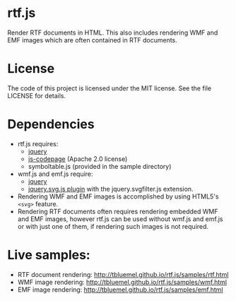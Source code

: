 # rtf.js
Render RTF documents in HTML.  This also includes rendering WMF and EMF images which are often contained in RTF documents.

# License
The code of this project is licensed under the MIT license.  See the file LICENSE for details.

# Dependencies
* rtf.js requires:
  * [jquery](https://jquery.com/)
  * [js-codepage](https://github.com/SheetJS/js-codepage/) (Apache 2.0 license)
  * symboltable.js (provided in the sample directory)
* wmf.js and emf.js require:
  * [jquery](https://jquery.com/)
  * [jquery.svg.js plugin](https://github.com/kbwood/svg) with the jquery.svgfilter.js extension.
* Rendering WMF and EMF images is accomplished by using HTML5's `<svg>` feature.
* Rendering RTF documents often requires rendering embedded WMF and EMF images, however rtf.js can be used without wmf.js and emf.js or with just one of them, if rendering such images is not required.

# Live samples:
* RTF document rendering: http://tbluemel.github.io/rtf.js/samples/rtf.html
* WMF image rendering: http://tbluemel.github.io/rtf.js/samples/wmf.html
* EMF image rendering: http://tbluemel.github.io/rtf.js/samples/emf.html
